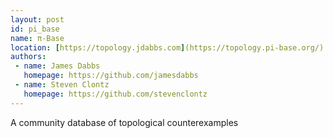 ```yaml
---
layout: post
id: pi_base
name: π-Base
location: [https://topology.jdabbs.com](https://topology.pi-base.org/)
authors:
 - name: James Dabbs
   homepage: https://github.com/jamesdabbs
 - name: Steven Clontz
   homepage: https://github.com/stevenclontz
---
```


A community database of topological counterexamples

